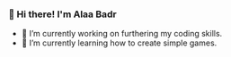 ### 👋 Hi there! I'm Alaa Badr

- 🔭 I’m currently working on furthering my coding skills.
- 🌱 I’m currently learning how to create simple games.
